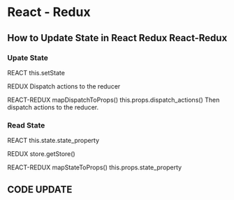 # React - Redux


## How to Update State in React Redux React-Redux

### Upate State

REACT
this.setState

REDUX
Dispatch actions to the reducer

REACT-REDUX
mapDispatchToProps()
this.props.dispatch_actions()
Then dispatch actions to the reducer.

### Read State

REACT this.state.state_property

REDUX store.getStore()

REACT-REDUX
mapStateToProps()
this.props.state_property


## CODE UPDATE

